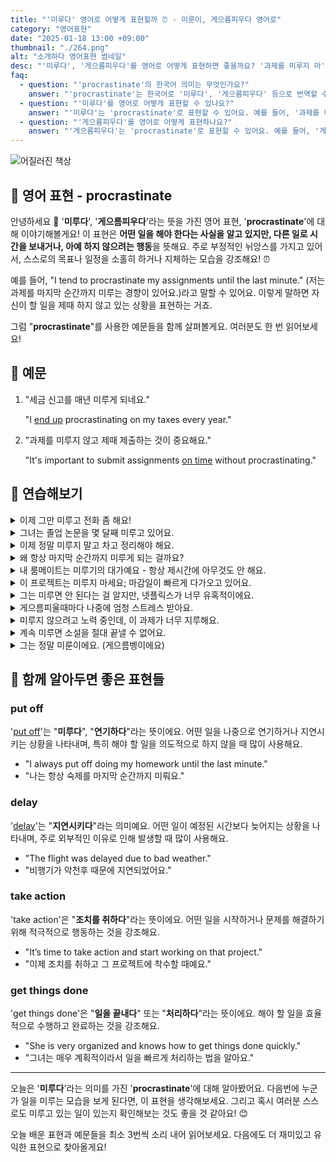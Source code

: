 ```yaml
---
title: "'미루다' 영어로 어떻게 표현할까 ⏰ - 미룬이, 게으름피우다 영어로"
category: "영어표현"
date: "2025-01-18 13:00 +09:00"
thumbnail: "./264.png"
alt: "소개하다 영어표현 썸네일"
desc: "'미루다', '게으름피우다'를 영어로 어떻게 표현하면 좋을까요? '과제를 미루지 마', '일정을 지연시키지 말아야 해' 등의 문장을 영어로 표현하는 법을 배워봅시다. 다양한 예문을 통해서 연습하고 본인의 표현으로 만들어 보세요."
faq:
  - question: "'procrastinate'의 한국어 의미는 무엇인가요?"
    answer: "'procrastinate'는 한국어로 '미루다', '게으름피우다' 등으로 번역할 수 있어요."
  - question: "'미루다'를 영어로 어떻게 표현할 수 있나요?"
    answer: "'미루다'는 'procrastinate'로 표현할 수 있어요. 예를 들어, '과제를 미루지 마'는 'Don't procrastinate on your assignment'로 말할 수 있어요."
  - question: "'게으름피우다'를 영어로 어떻게 표현하나요?"
    answer: "'게으름피우다'는 'procrastinate'로 표현할 수 있어요. 예를 들어, '게으름 피우지 말고 일을 시작해'는 'Stop procrastinating and start working'으로 말할 수 있어요."
---
```


![어질러진 책상](./264-1.jpg)

## 🌟 영어 표현 - procrastinate

안녕하세요 👋 '**미루다**', '**게으름피우다**'라는 뜻을 가진 영어 표현, '**procrastinate**'에 대해 이야기해볼게요! 이 표현은 **어떤 일을 해야 한다는 사실을 알고 있지만, 다른 일로 시간을 보내거나, 아예 하지 않으려는 행동**을 뜻해요. 주로 부정적인 뉘앙스를 가지고 있어서, 스스로의 목표나 일정을 소홀히 하거나 지체하는 모습을 강조해요! ⏰

예를 들어, "I tend to procrastinate my assignments until the last minute." (저는 과제를 마지막 순간까지 미루는 경향이 있어요.)라고 말할 수 있어요. 이렇게 말하면 자신이 할 일을 제때 하지 않고 있는 상황을 표현하는 거죠.

그럼 "**procrastinate**"를 사용한 예문들을 함께 살펴볼게요. 여러분도 한 번 읽어보세요!

## 📖 예문

1. "세금 신고를 매년 미루게 되네요."

   "I [end up](/blog/vocab-1/039.end-up/) procrastinating on my taxes every year."

2. "과제를 미루지 않고 제때 제출하는 것이 중요해요."

   "It's important to submit assignments [on time](/blog/vocab-1/043.on-time/) without procrastinating."

## 💬 연습해보기

<details>
<summary>이제 그만 미루고 전화 좀 해요!</summary>
<span>Stop procrastinating and just make the phone call already!</span>
</details>

<details>
<summary>그녀는 졸업 논문을 몇 달째 미루고 있어요.</summary>
<span>She's been procrastinating on her thesis for months now.</span>
</details>

<details>
<summary>이제 정말 미루지 말고 차고 정리해야 해요.</summary>
<span>I really need to stop procrastinating and clean out my garage.</span>
</details>

<details>
<summary>왜 항상 마지막 순간까지 미루게 되는 걸까요?</summary>
<span>Why do I always procrastinate until the last minute?</span>
</details>

<details>
<summary>내 룸메이트는 미루기의 대가예요 - 항상 제시간에 아무것도 안 해요.</summary>
<span>My roommate is the king of procrastinating - he never does anything on time.</span>
</details>

<details>
<summary>이 프로젝트는 미루지 마세요; 마감일이 빠르게 다가오고 있어요.</summary>
<span>Don't procrastinate on this project; the deadline's coming up fast.</span>
</details>

<details>
<summary>그는 미루면 안 된다는 걸 알지만, 넷플릭스가 너무 유혹적이에요.</summary>
<span>He knows he shouldn't procrastinate, but Netflix is just too <a href="/blog/vocab-1/019.tempting/">tempting</a>.</span>
</details>

<details>
<summary>게으름피울때마다 나중에 엄청 스트레스 받아요.</summary>
<span>Whenever I procrastinate, I end up feeling super stressed later.</span>
</details>

<details>
<summary>미루지 않으려고 노력 중인데, 이 과제가 너무 지루해요.</summary>
<span>I'm <a href="/blog/in-english/117.try-to/">trying not to</a> procrastinate, but this assignment is so boring.</span>
</details>

<details>
<summary>계속 미루면 소설을 절대 끝낼 수 없어요.</summary>
<span>If you keep procrastinating, you'll never finish your novel.</span>
</details>

<details>
<summary>그는 정말 미룬이에요. (게으름벵이에요) </summary>
<span>He's such a procrastinator.</span>
</details>

## 🤝 함께 알아두면 좋은 표현들

### put off

'[put off](/blog/in-english/180.put-off/)'는 "**미루다**", "**연기하다**"라는 뜻이에요. 어떤 일을 나중으로 연기하거나 지연시키는 상황을 나타내며, 특히 해야 할 일을 의도적으로 하지 않을 때 많이 사용해요.

- "I always put off doing my homework until the last minute."
- "나는 항상 숙제를 마지막 순간까지 미뤄요."

### delay

'[delay](/blog/in-english/338.delay/)'는 "**지연시키다**"라는 의미예요. 어떤 일이 예정된 시간보다 늦어지는 상황을 나타내며, 주로 외부적인 이유로 인해 발생할 때 많이 사용해요.

- "The flight was delayed due to bad weather."
- "비행기가 악천후 때문에 지연되었어요."

### take action

'take action'은 "**조치를 취하다**"라는 뜻이에요. 어떤 일을 시작하거나 문제를 해결하기 위해 적극적으로 행동하는 것을 강조해요.

- "It’s time to take action and start working on that project."
- "이제 조치를 취하고 그 프로젝트에 착수할 때예요."

### get things done

'get things done'은 "**일을 끝내다**" 또는 "**처리하다**"라는 뜻이에요. 해야 할 일을 효율적으로 수행하고 완료하는 것을 강조해요.

- "She is very organized and knows how to get things done quickly."
- "그녀는 매우 계획적이라서 일을 빠르게 처리하는 법을 알아요."

---

오늘은 '**미루다**'라는 의미를 가진 '**procrastinate**'에 대해 알아봤어요. 다음번에 누군가 일을 미루는 모습을 보게 된다면, 이 표현을 생각해보세요. 그리고 혹시 여러분 스스로도 미루고 있는 일이 있는지 확인해보는 것도 좋을 것 같아요! 😊

오늘 배운 표현과 예문들을 최소 3번씩 소리 내어 읽어보세요. 다음에도 더 재미있고 유익한 표현으로 찾아올게요!

